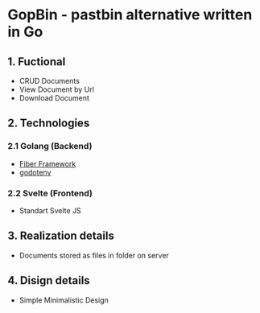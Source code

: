 # GopBin - pastbin alternative written in Go

## 1. Fuctional
- CRUD Documents
- View Document by Url
- Download Document

## 2. Technologies

### 2.1 Golang (Backend)
- [Fiber Framework](https://github.com/gofiber/fiber/)
- [godotenv](https://github.com/joho/godotenv)

### 2.2 Svelte (Frontend)
- Standart Svelte JS

## 3. Realization details
- Documents stored as files in folder on server

## 4. Disign details
- Simple Minimalistic Design
